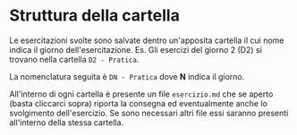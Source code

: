 # Struttura della cartella

Le esercitazioni svolte sono salvate dentro un'apposita cartella il cui nome indica il giorno dell'esercitazione. Es. Gli esercizi del giorno 2 (D2) si trovano nella cartella `D2 - Pratica`.

La nomenclatura seguita è `DN - Pratica` dove **N** indica il giorno.

All'interno di ogni cartella è presente un file `esercizio.md` che se aperto (basta cliccarci sopra) riporta la consegna ed eventualmente anche lo svolgimento dell'esercizio. Se sono necessari altri file essi saranno presenti all'interno della stessa cartella.